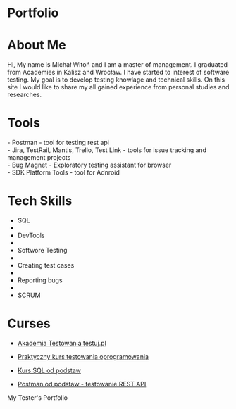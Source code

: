 # Portfolio

# About Me

Hi, My name is Michał Witoń and I am a master of management. I graduated from Academies in Kalisz and Wrocław. I have started to interest of software testing. My goal is to develop testing knowlage and technical skills. On this site I would like to share my all gained experience from personal studies and researches.

# Tools

<p>- Postman - tool for testing rest api</br>
- Jira, TestRail, Mantis, Trello, Test Link - tools for issue tracking and management projects</br>
- Bug Magnet - Exploratory testing assistant for browser</br>
- SDK Platform Tools - tool for Adnroid</br></p>

# Tech Skills

- SQL
- 
- DevTools
- 
- Softwore Testing
- 
- Creating test cases
- 
- Reporting bugs
- 
- SCRUM

# Curses

- [Akademia Testowania testuj.pl](https://testuj.pl/)

- [Praktyczny kurs testowania oprogramowania](https://www.udemy.com/course/praktyczny-kurs-testowania-oprogramowania/)

- [Kurs SQL od podstaw](https://www.udemy.com/course/praktyczny-kurs-testowania-oprogramowania/)

- [Postman od podstaw - testowanie REST API](https://www.udemy.com/course/postman-od-podstaw-testowanie-rest-api/)


My Tester's Portfolio
